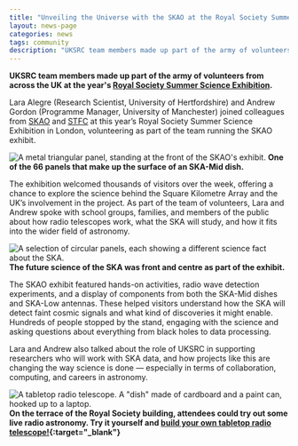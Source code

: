 ```yaml
---
title: "Unveiling the Universe with the SKAO at the Royal Society Summer Science Exhibition 2025"
layout: news-page
categories: news
tags: community
description: "UKSRC team members made up part of the army of volunteers from across the UK at the year's Royal Society Summer Science Exhibition."
---
```

**UKSRC team members made up part of the army of volunteers from across the UK at the year's [Royal Society Summer Science Exhibition](https://royalsociety.org/science-events-and-lectures/summer-science-exhibition/).**

Lara Alegre (Research Scientist, University of Hertfordshire) and Andrew Gordon (Programme Manager, University of Manchester) joined colleagues from [SKAO](https://www.skao.int/en) and [STFC](https://www.ukri.org/councils/stfc/) at this year’s Royal Society Summer Science Exhibition in London, volunteering as part of the team running the SKAO exhibit.

![A metal triangular panel, standing at the front of the SKAO's exhibit.](https://www.uksrc.org/assets/images/news/rssse-2025_1.jpg)
**One of the 66 panels that make up the surface of an SKA-Mid dish.**

The exhibition welcomed thousands of visitors over the week, offering a chance to explore the science behind the Square Kilometre Array and the UK’s involvement in the project. As part of the team of volunteers, Lara and Andrew spoke with school groups, families, and members of the public about how radio telescopes work, what the SKA will study, and how it fits into the wider field of astronomy.

![A selection of circular panels, each showing a different science fact about the SKA.](https://www.uksrc.org/assets/images/news/rssse-2025_2.jpg)
**The future science of the SKA was front and centre as part of the exhibit.**

The SKAO exhibit featured hands-on activities, radio wave detection experiments, and a display of components from both the SKA-Mid dishes and SKA-Low antennas. These helped visitors understand how the SKA will detect faint cosmic signals and what kind of discoveries it might enable. Hundreds of people stopped by the stand, engaging with the science and asking questions about everything from black holes to data processing.

Lara and Andrew also talked about the role of UKSRC in supporting researchers who will work with SKA data, and how projects like this are changing the way science is done — especially in terms of collaboration, computing, and careers in astronomy.

![A tabletop radio telescope. A "dish" made of cardboard and a paint can, hooked up to a laptop.](https://www.uksrc.org/assets/images/news/rssse-2025_1.jpg)
**On the terrace of the Royal Society building, attendees could try out some live radio astronomy. Try it yourself and [build your own tabletop radio telescope!](https://skao.canto.global/s/U4ORQ){:target="_blank"}**

